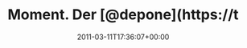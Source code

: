 ---
retweeted: false
source: <a href="http://itunes.apple.com/us/app/twitter/id409789998?mt=12" rel="nofollow">Twitter
  for Mac</a>
entities:
  hashtags: []
  symbols: []
  user_mentions:
  - name: depone
    screen_name: depone
    indices:
    - '12'
    - '19'
    id_str: '5008851'
    id: '5008851'
  urls: []
display_text_range:
- '0'
- '48'
favorite_count: '0'
id_str: '46263142585610240'
truncated: false
retweet_count: '0'
id: '46263142585610240'
created_at: Fri Mar 11 17:36:07 +0000 2011
favorited: false
full_text: Moment. Der [@depone](https://twitter.com/depone) verweilt heute auch in
  Köln?
lang: de
tags:
- pesos:twitter
date: '2011-03-11T17:36:07+00:00'
src: https://twitter.com/bascht/status/46263142585610240
original_url: https://twitter.com/bascht/status/46263142585610240
type: twitter_tweet
text: Moment. Der [@depone](https://twitter.com/depone) verweilt heute auch in Köln?
title: Moment. Der [@depone](https://t

---